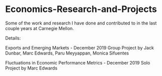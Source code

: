 # Economics-Research-and-Projects

Some of the work and research I have done and contributed to in the last couple years at Carnegie Mellon. 

Details:

Exports and Emerging Markets - December 2019
Group Project by Jack Dunbar, Marc Edwards, Paru Meyyappan, Monica Sifuentes

Fluctuations in Economic Performance Metrics - December 2019
Solo Project by Marc Edwards
